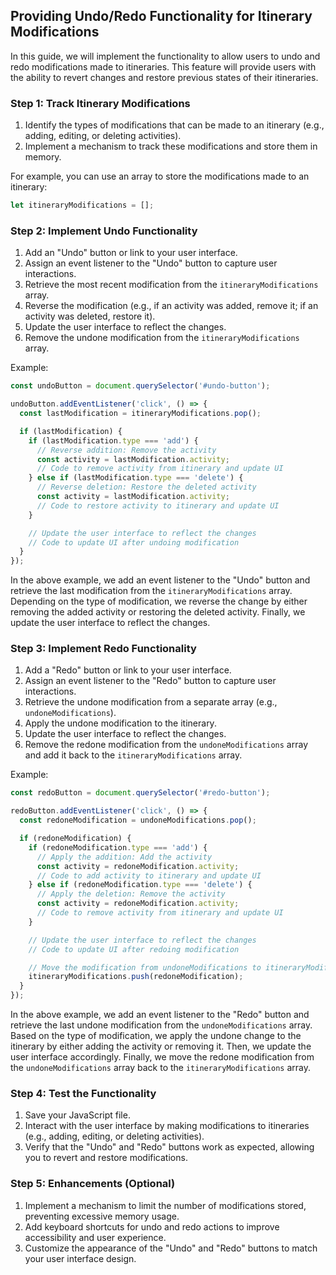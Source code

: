 ## Providing Undo/Redo Functionality for Itinerary Modifications

In this guide, we will implement the functionality to allow users to undo and redo modifications made to itineraries. This feature will provide users with the ability to revert changes and restore previous states of their itineraries.

### Step 1: Track Itinerary Modifications

1. Identify the types of modifications that can be made to an itinerary (e.g., adding, editing, or deleting activities).
2. Implement a mechanism to track these modifications and store them in memory.

For example, you can use an array to store the modifications made to an itinerary:

```javascript
let itineraryModifications = [];
```

### Step 2: Implement Undo Functionality

1. Add an "Undo" button or link to your user interface.
2. Assign an event listener to the "Undo" button to capture user interactions.
3. Retrieve the most recent modification from the `itineraryModifications` array.
4. Reverse the modification (e.g., if an activity was added, remove it; if an activity was deleted, restore it).
5. Update the user interface to reflect the changes.
6. Remove the undone modification from the `itineraryModifications` array.

Example:

```javascript
const undoButton = document.querySelector('#undo-button');

undoButton.addEventListener('click', () => {
  const lastModification = itineraryModifications.pop();

  if (lastModification) {
    if (lastModification.type === 'add') {
      // Reverse addition: Remove the activity
      const activity = lastModification.activity;
      // Code to remove activity from itinerary and update UI
    } else if (lastModification.type === 'delete') {
      // Reverse deletion: Restore the deleted activity
      const activity = lastModification.activity;
      // Code to restore activity to itinerary and update UI
    }

    // Update the user interface to reflect the changes
    // Code to update UI after undoing modification
  }
});
```

In the above example, we add an event listener to the "Undo" button and retrieve the last modification from the `itineraryModifications` array. Depending on the type of modification, we reverse the change by either removing the added activity or restoring the deleted activity. Finally, we update the user interface to reflect the changes.

### Step 3: Implement Redo Functionality

1. Add a "Redo" button or link to your user interface.
2. Assign an event listener to the "Redo" button to capture user interactions.
3. Retrieve the undone modification from a separate array (e.g., `undoneModifications`).
4. Apply the undone modification to the itinerary.
5. Update the user interface to reflect the changes.
6. Remove the redone modification from the `undoneModifications` array and add it back to the `itineraryModifications` array.

Example:

```javascript
const redoButton = document.querySelector('#redo-button');

redoButton.addEventListener('click', () => {
  const redoneModification = undoneModifications.pop();

  if (redoneModification) {
    if (redoneModification.type === 'add') {
      // Apply the addition: Add the activity
      const activity = redoneModification.activity;
      // Code to add activity to itinerary and update UI
    } else if (redoneModification.type === 'delete') {
      // Apply the deletion: Remove the activity
      const activity = redoneModification.activity;
      // Code to remove activity from itinerary and update UI
    }

    // Update the user interface to reflect the changes
    // Code to update UI after redoing modification

    // Move the modification from undoneModifications to itineraryModifications
    itineraryModifications.push(redoneModification);
  }
});
```

In the above example, we add an event listener to the "Redo" button and retrieve the last undone modification from the `undoneModifications` array. Based on the type of modification, we apply the undone change to the itinerary by either adding the activity or removing it. Then, we update the user interface accordingly. Finally, we move the redone modification from the `undoneModifications` array back to the `itineraryModifications` array.

### Step 4: Test the Functionality

1. Save your JavaScript file.
2. Interact with the user interface by making modifications to itineraries (e.g., adding, editing, or deleting activities).
3. Verify that the "Undo" and "Redo" buttons work as expected, allowing you to revert and restore modifications.

### Step 5: Enhancements (Optional)

1. Implement a mechanism to limit the number of modifications stored, preventing excessive memory usage.
2. Add keyboard shortcuts for undo and redo actions to improve accessibility and user experience.
3. Customize the appearance of the "Undo" and "Redo" buttons to match your user interface design.

